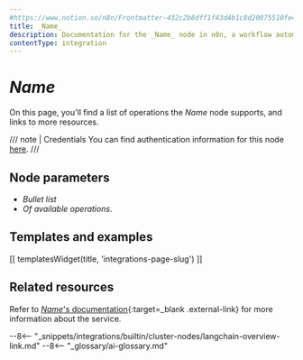 ```yaml
---
#https://www.notion.so/n8n/Frontmatter-432c2b8dff1f43d4b1c8d20075510fe4
title: _Name_
description: Documentation for the _Name_ node in n8n, a workflow automation platform. Includes details of operations and configuration, and links to examples and credentials information.
contentType: integration
---
```


# _Name_

<!-- Briefly summarize the node. For example:

Use the _Name_ node to automate work in _Name_ and integrate _Name_ with other applications. n8n has built-in support for a wide range of _Name_ features, which includes creating, updating, and deleting events, people, tags, and signatures. -->

On this page, you'll find a list of operations the _Name_ node supports, and links to more resources.

///  note  | Credentials
You can find authentication information for this node [here](/integrations/builtin/credentials/_Name_/).
///

## Node parameters

* _Bullet list_
* _Of available operations_.

## Templates and examples

<!-- see https://www.notion.so/n8n/Pull-in-templates-for-the-integrations-pages-37c716837b804d30a33b47475f6e3780 -->
[[ templatesWidget(title, 'integrations-page-slug') ]]

## Related resources


Refer to [_Name_'s documentation](){:target=_blank .external-link} for more information about the service.


--8<-- "_snippets/integrations/builtin/cluster-nodes/langchain-overview-link.md"
--8<-- "_glossary/ai-glossary.md"
